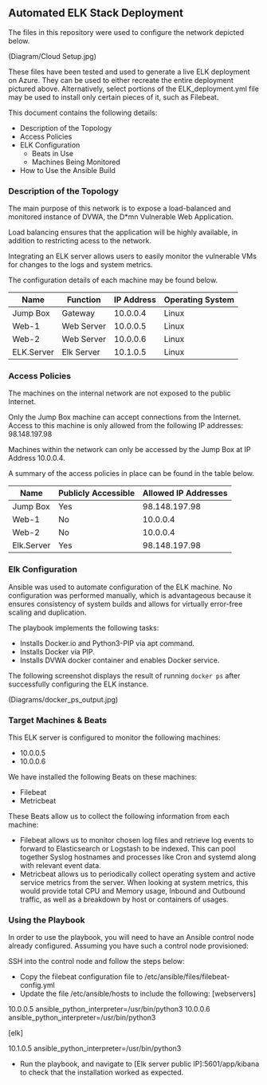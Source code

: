## Automated ELK Stack Deployment

The files in this repository were used to configure the network depicted below.

(Diagram/Cloud Setup.jpg)

These files have been tested and used to generate a live ELK deployment on Azure. They can be used to either recreate the entire deployment pictured above. Alternatively, select portions of the ELK_deployment.yml file may be used to install only certain pieces of it, such as Filebeat.


This document contains the following details:
- Description of the Topology
- Access Policies
- ELK Configuration
  - Beats in Use
  - Machines Being Monitored
- How to Use the Ansible Build


### Description of the Topology

The main purpose of this network is to expose a load-balanced and monitored instance of DVWA, the D*mn Vulnerable Web Application.

Load balancing ensures that the application will be highly available, in addition to restricting acess to the network.

Integrating an ELK server allows users to easily monitor the vulnerable VMs for changes to the logs and system metrics.

The configuration details of each machine may be found below.

| Name       | Function   | IP Address | Operating System |
|------------|------------|------------|------------------|
| Jump Box   | Gateway    |  10.0.0.4  | Linux            |
| Web-1      | Web Server |  10.0.0.5  | Linux            |
| Web-2      | Web Server |  10.0.0.6  | Linux            |
| ELK.Server | Elk Server |  10.1.0.5  | Linux            |

### Access Policies

The machines on the internal network are not exposed to the public Internet. 

Only the Jump Box machine can accept connections from the Internet. Access to this machine is only allowed from the following IP addresses:
  98.148.197.98

Machines within the network can only be accessed by the Jump Box at IP Address 10.0.0.4.


A summary of the access policies in place can be found in the table below.

| Name        | Publicly Accessible | Allowed IP Addresses |
|-------------|---------------------|----------------------|
| Jump Box    | Yes                 | 98.148.197.98        |
| Web-1       | No                  | 10.0.0.4             |
| Web-2       | No                  | 10.0.0.4             |
| Elk.Server  | Yes                 | 98.148.197.98        |


### Elk Configuration

Ansible was used to automate configuration of the ELK machine. No configuration was performed manually, which is advantageous because it ensures consistency of system builds and allows for virtually error-free scaling and duplication.

The playbook implements the following tasks:
- Installs Docker.io and Python3-PIP via apt command.
- Installs Docker via PIP.
- Installs DVWA docker container and enables Docker service.

The following screenshot displays the result of running `docker ps` after successfully configuring the ELK instance.


(Diagrams/docker_ps_output.jpg)

### Target Machines & Beats
This ELK server is configured to monitor the following machines:
- 10.0.0.5
- 10.0.0.6

We have installed the following Beats on these machines:
- Filebeat
- Metricbeat

These Beats allow us to collect the following information from each machine:
- Filebeat allows us to monitor chosen log files and retrieve log events to forward to Elasticsearch or Logstash to be indexed. This can pool together Syslog hostnames and processes like Cron and systemd along with relevant event data.
- Metricbeat allows us to periodically collect operating system and active service metrics from the server. When looking at system metrics, this would provide total CPU and Memory usage, Inbound and Outbound traffic, as well as a breakdown by host or containers of usages. 

### Using the Playbook
In order to use the playbook, you will need to have an Ansible control node already configured. Assuming you have such a control node provisioned: 

SSH into the control node and follow the steps below:
- Copy the filebeat configuration file to /etc/ansible/files/filebeat-config.yml
- Update the file /etc/ansible/hosts to include the following:
[webservers]

10.0.0.5 ansible_python_interpreter=/usr/bin/python3
10.0.0.6 ansible_python_interpreter=/usr/bin/python3

[elk]

10.1.0.5 ansible_python_interpreter=/usr/bin/python3

- Run the playbook, and navigate to [Elk server public IP]:5601/app/kibana to check that the installation worked as expected.
